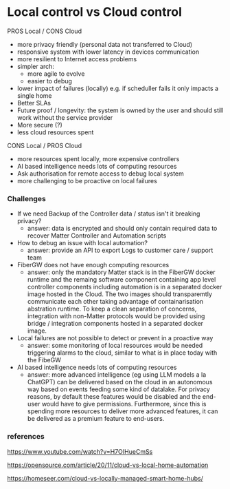 # Local control vs Cloud control

PROS Local / CONS Cloud

- more privacy friendly (personal data not transferred to Cloud)
- responsive system with lower latency in devices communication
- more resilient to Internet access problems
- simpler arch:
  - more agile to evolve
  - easier to debug 
- lower impact of failures (locally) e.g. if scheduller fails it only impacts a single home
- Better SLAs
- Future proof / longevity: the system is owned by the user and should still work without the service provider
- More secure (?)
- less cloud resources spent

CONS Local / PROS Cloud

- more resources spent locally, more expensive controllers
- AI based intelligence needs lots of computing resources
- Ask authorisation for remote access to debug local system
- more challenging to be proactive on local failures

### Challenges

- If we need Backup of the Controller data / status isn't it breaking privacy?
  - answer: data is encrypted and should only contain required data to recover Matter Controller and Automation scripts
- How to debug an issue with local automation?
  - answer: provide an API to export Logs to customer care / support team
- FiberGW does not have enough computing resources
  - answer: only the mandatory Matter stack is in the FiberGW docker runtime and the remaing software component containing app level controller components including automation is in a separated docker image hosted in the Cloud. The two images should transparemtly communicate each other taking advantage of containarisation abstration runtime. To keep a clean separation of concerns, integration with non-Matter protocols would be provided using bridge / integration components hosted in a separated docker image.
- Local failures are not possible to detect or prevent in a proactive way
  - answer: some monitoring of local resources would be needed triggering alarms to the cloud, similar to what is in place today with the FibeGW
- AI based intelligence needs lots of computing resources
  - answer: more advanced intelligence (eg using LLM models a la ChatGPT) can be delivered based on the cloud in an autonomous way based on events feeding some kind of datalake. For privacy reasons, by default these features would be disabled and the end-user would have to give permissions. Furthermore, since this is spending more resources to deliver more advanced features, it can be delivered as a premium feature to end-users.

### references

https://www.youtube.com/watch?v=H7OIHueCmSs

https://opensource.com/article/20/11/cloud-vs-local-home-automation

https://homeseer.com/cloud-vs-locally-managed-smart-home-hubs/

